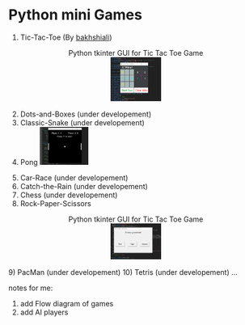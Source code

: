 Python mini Games
==================
1) Tic-Tac-Toe (By [bakhshiali](https://github.com/bakhshiali))<br>
<p align="center">Python tkinter GUI for Tic Tac Toe Game<br>
<img src='./Tic-Toc-Toe/TicTacToe.png' alt="Python tkinter GUI for Tic Tac Toe Game" width=20% height=20%></img></p>

2) Dots-and-Boxes (under developement)
3) Classic-Snake (under developement)
4) Pong
<img src='./Pong/Pong.png' alt="Python tkinter GUI for Pong Game" width=20% height=20%></img></p>
5) Car-Race (under developement)
6) Catch-the-Rain (under developement)
7) Chess (under developement)
8) Rock-Paper-Scissors
<p align="center">Python tkinter GUI for Tic Tac Toe Game<br>
<img src='./Rock-Paper-Scissors/Rock-Paper-Scissors.png' alt="Python tkinter GUI for Rock-Paper-Scissors Game" width=20% height=20%></img></p>
9) PacMan (under developement)
10) Tetris (under developement)
...

notes for me: 
1) add Flow diagram of games
2) add AI players



